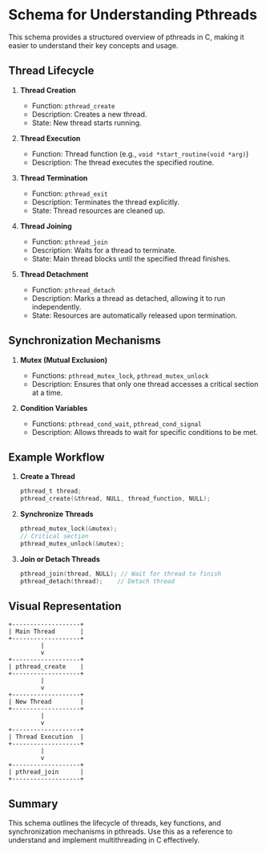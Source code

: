 # Schema for Understanding Pthreads

This schema provides a structured overview of pthreads in C, making it easier to understand their key concepts and usage.

## Thread Lifecycle

1. **Thread Creation**
   - Function: `pthread_create`
   - Description: Creates a new thread.
   - State: New thread starts running.

2. **Thread Execution**
   - Function: Thread function (e.g., `void *start_routine(void *arg)`)
   - Description: The thread executes the specified routine.

3. **Thread Termination**
   - Function: `pthread_exit`
   - Description: Terminates the thread explicitly.
   - State: Thread resources are cleaned up.

4. **Thread Joining**
   - Function: `pthread_join`
   - Description: Waits for a thread to terminate.
   - State: Main thread blocks until the specified thread finishes.

5. **Thread Detachment**
   - Function: `pthread_detach`
   - Description: Marks a thread as detached, allowing it to run independently.
   - State: Resources are automatically released upon termination.

## Synchronization Mechanisms

1. **Mutex (Mutual Exclusion)**
   - Functions: `pthread_mutex_lock`, `pthread_mutex_unlock`
   - Description: Ensures that only one thread accesses a critical section at a time.

2. **Condition Variables**
   - Functions: `pthread_cond_wait`, `pthread_cond_signal`
   - Description: Allows threads to wait for specific conditions to be met.

## Example Workflow

1. **Create a Thread**
   ```c
   pthread_t thread;
   pthread_create(&thread, NULL, thread_function, NULL);
   ```

2. **Synchronize Threads**
   ```c
   pthread_mutex_lock(&mutex);
   // Critical section
   pthread_mutex_unlock(&mutex);
   ```

3. **Join or Detach Threads**
   ```c
   pthread_join(thread, NULL); // Wait for thread to finish
   pthread_detach(thread);    // Detach thread
   ```

## Visual Representation

```plaintext
+-------------------+
| Main Thread       |
+-------------------+
         |
         v
+-------------------+
| pthread_create    |
+-------------------+
         |
         v
+-------------------+
| New Thread        |
+-------------------+
         |
         v
+-------------------+
| Thread Execution  |
+-------------------+
         |
         v
+-------------------+
| pthread_join      |
+-------------------+
```

## Summary
This schema outlines the lifecycle of threads, key functions, and synchronization mechanisms in pthreads. Use this as a reference to understand and implement multithreading in C effectively.